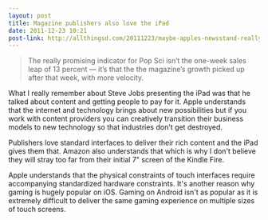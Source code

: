 ```yaml
---
layout: post
title: Magazine publishers also love the iPad
date: 2011-12-23 10:21
post-link: http://allthingsd.com/20111223/maybe-apples-newsstand-really-was-a-present-for-publishers/
---
```


> The really promising indicator for Pop Sci isn’t the one-week sales leap of 13 percent — it’s that the the magazine’s growth picked up after that week, with more velocity.

What I really remember about Steve Jobs presenting the iPad was that he talked about content and getting people to pay for it.  Apple understands that the internet and technology brings about new possibilities but if you work with content providers you can creatively transition their business models to new technology so that industries don't get destroyed.

Publishers love standard interfaces to deliver their rich content and the iPad gives them that.  Amazon also understands that which is why I don't believe they will stray too far from their initial 7" screen of the Kindle Fire.

Apple understands that the physical constraints of touch interfaces require accompanying standardized hardware constraints.  It's another reason why gaming is hugely popular on iOS.  Gaming on Android isn't as popular as it is extremely difficult to deliver the same gaming experience on multiple sizes of touch screens.

